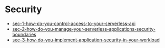 # Security

- [sec-1-how-do-you-control-access-to-your-serverless-api](sec-1-how-do-you-control-access-to-your-serverless-api.md)
- [sec-2-how-do-you-manage-your-serverless-applications-security-boundaries](sec-2-how-do-you-manage-your-serverless-applications-security-boundaries.md)
- [sec-3-how-do-you-implement-application-security-in-your-workload](sec-3-how-do-you-implement-application-security-in-your-workload.md)